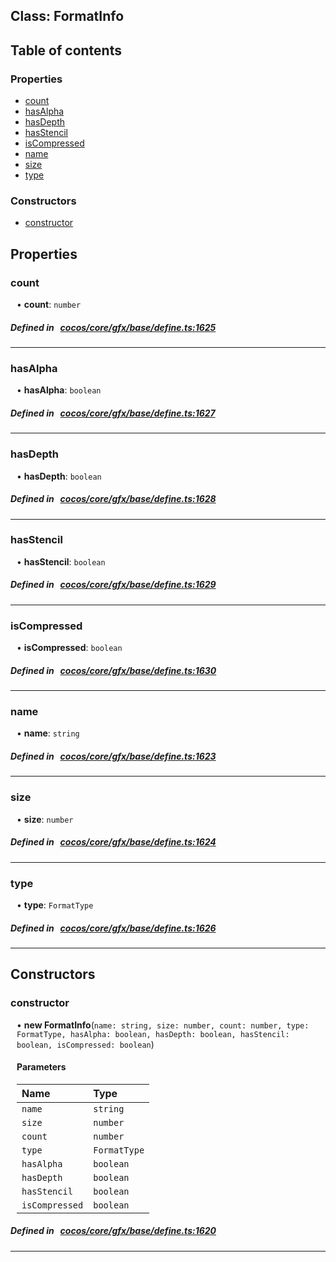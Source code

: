 
## Class: FormatInfo





<div class="table-of-content">
<h2>Table of contents</h2>


### Properties

- [ count](#count)
- [ hasAlpha](#hasAlpha)
- [ hasDepth](#hasDepth)
- [ hasStencil](#hasStencil)
- [ isCompressed](#isCompressed)
- [ name](#name)
- [ size](#size)
- [ type](#type)

### Constructors

- [ constructor](#constructor)
</div>

## Properties


### count
<div style="margin-left: 10px;">




•  **count**:
`number` 
</div>

##### Defined in &nbsp;   [cocos/core/gfx/base/define.ts:1625](https://github.com/cocos-creator/engine/blob/c7bf6b8a9/cocos/core/gfx/base/define.ts#L1625)&nbsp;


___


### hasAlpha
<div style="margin-left: 10px;">




•  **hasAlpha**:
`boolean` 
</div>

##### Defined in &nbsp;   [cocos/core/gfx/base/define.ts:1627](https://github.com/cocos-creator/engine/blob/c7bf6b8a9/cocos/core/gfx/base/define.ts#L1627)&nbsp;


___


### hasDepth
<div style="margin-left: 10px;">




•  **hasDepth**:
`boolean` 
</div>

##### Defined in &nbsp;   [cocos/core/gfx/base/define.ts:1628](https://github.com/cocos-creator/engine/blob/c7bf6b8a9/cocos/core/gfx/base/define.ts#L1628)&nbsp;


___


### hasStencil
<div style="margin-left: 10px;">




•  **hasStencil**:
`boolean` 
</div>

##### Defined in &nbsp;   [cocos/core/gfx/base/define.ts:1629](https://github.com/cocos-creator/engine/blob/c7bf6b8a9/cocos/core/gfx/base/define.ts#L1629)&nbsp;


___


### isCompressed
<div style="margin-left: 10px;">




•  **isCompressed**:
`boolean` 
</div>

##### Defined in &nbsp;   [cocos/core/gfx/base/define.ts:1630](https://github.com/cocos-creator/engine/blob/c7bf6b8a9/cocos/core/gfx/base/define.ts#L1630)&nbsp;


___


### name
<div style="margin-left: 10px;">




•  **name**:
`string` 
</div>

##### Defined in &nbsp;   [cocos/core/gfx/base/define.ts:1623](https://github.com/cocos-creator/engine/blob/c7bf6b8a9/cocos/core/gfx/base/define.ts#L1623)&nbsp;


___


### size
<div style="margin-left: 10px;">




•  **size**:
`number` 
</div>

##### Defined in &nbsp;   [cocos/core/gfx/base/define.ts:1624](https://github.com/cocos-creator/engine/blob/c7bf6b8a9/cocos/core/gfx/base/define.ts#L1624)&nbsp;


___


### type
<div style="margin-left: 10px;">




•  **type**:
`FormatType` 
</div>

##### Defined in &nbsp;   [cocos/core/gfx/base/define.ts:1626](https://github.com/cocos-creator/engine/blob/c7bf6b8a9/cocos/core/gfx/base/define.ts#L1626)&nbsp;


___

<!---->
## Constructors


### constructor
<div style="margin-left: 10px;">

• **new FormatInfo**(`name: string, size: number, count: number, type: FormatType, hasAlpha: boolean, hasDepth: boolean, hasStencil: boolean, isCompressed: boolean`)

#### Parameters

| Name | Type |
| :------ | :------ |
| `name` | `string` |
| `size` | `number` |
| `count` | `number` |
| `type` | `FormatType` |
| `hasAlpha` | `boolean` |
| `hasDepth` | `boolean` |
| `hasStencil` | `boolean` |
| `isCompressed` | `boolean` |
</div>

##### Defined in &nbsp;   [cocos/core/gfx/base/define.ts:1620](https://github.com/cocos-creator/engine/blob/c7bf6b8a9/cocos/core/gfx/base/define.ts#L1620)&nbsp;


---

<!---->



